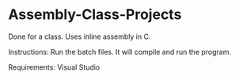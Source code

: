# Assembly-Class-Projects
Done for a class. Uses inline assembly in C.

Instructions: Run the batch files. It will compile and run the program.

Requirements: Visual Studio
